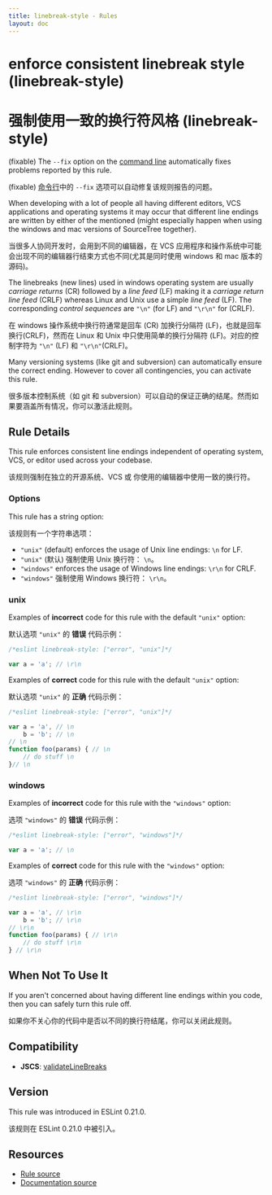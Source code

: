 ```yaml
---
title: linebreak-style - Rules
layout: doc
---
```

<!-- Note: No pull requests accepted for this file. See README.md in the root directory for details. -->

# enforce consistent linebreak style (linebreak-style)

# 强制使用一致的换行符风格 (linebreak-style)

(fixable) The `--fix` option on the [command line](../user-guide/command-line-interface#fix) automatically fixes problems reported by this rule.

(fixable) [命令行](../user-guide/command-line-interface#fix)中的 `--fix` 选项可以自动修复该规则报告的问题。

When developing with a lot of people all having different editors, VCS applications and operating systems it may occur that
different line endings are written by either of the mentioned (might especially happen when using the windows and mac versions of SourceTree together).

当很多人协同开发时，会用到不同的编辑器，在 VCS 应用程序和操作系统中可能会出现不同的编辑器行结束方式也不同(尤其是同时使用 windows 和 mac 版本的源码)。

The linebreaks (new lines) used in windows operating system are usually _carriage returns_ (CR) followed by a _line feed_ (LF) making it a _carriage return line feed_ (CRLF)
whereas Linux and Unix use a simple _line feed_ (LF). The corresponding _control sequences_ are `"\n"` (for LF) and `"\r\n"` for (CRLF).

在 windows 操作系统中换行符通常是回车 (CR) 加换行分隔符 (LF)，也就是回车换行(CRLF)，然而在 Linux 和 Unix 中只使用简单的换行分隔符 (LF)。对应的控制字符为 `"\n"` (LF) 和 `"\r\n"`(CRLF)。

Many versioning systems (like git and subversion) can automatically ensure the correct ending. However to cover all contingencies, you can activate this rule.

很多版本控制系统（如 git 和 subversion）可以自动的保证正确的结尾。然而如果要涵盖所有情况，你可以激活此规则。

## Rule Details

This rule enforces consistent line endings independent of operating system, VCS, or editor used across your codebase.

该规则强制在独立的开源系统、VCS 或 你使用的编辑器中使用一致的换行符。

### Options

This rule has a string option:

该规则有一个字符串选项：

* `"unix"` (default) enforces the usage of Unix line endings: `\n` for LF.
* `"unix"` (默认) 强制使用 Unix 换行符： `\n`。
* `"windows"` enforces the usage of Windows line endings: `\r\n` for CRLF.
* `"windows"` 强制使用 Windows 换行符： `\r\n`。


### unix

Examples of **incorrect** code for this rule with the default `"unix"` option:

默认选项 `"unix"` 的 **错误** 代码示例：

```js
/*eslint linebreak-style: ["error", "unix"]*/

var a = 'a'; // \r\n

```

Examples of **correct** code for this rule with the default `"unix"` option:

默认选项 `"unix"` 的 **正确** 代码示例：

```js
/*eslint linebreak-style: ["error", "unix"]*/

var a = 'a', // \n
    b = 'b'; // \n
// \n
function foo(params) { // \n
    // do stuff \n
}// \n
```

### windows

Examples of **incorrect** code for this rule with the `"windows"` option:

选项 `"windows"` 的 **错误** 代码示例：

```js
/*eslint linebreak-style: ["error", "windows"]*/

var a = 'a'; // \n
```

Examples of **correct** code for this rule with the `"windows"` option:

选项 `"windows"` 的 **正确** 代码示例：

```js
/*eslint linebreak-style: ["error", "windows"]*/

var a = 'a', // \r\n
    b = 'b'; // \r\n
// \r\n
function foo(params) { // \r\n
    // do stuff \r\n
} // \r\n
```

## When Not To Use It

If you aren't concerned about having different line endings within you code, then you can safely turn this rule off.

如果你不关心你的代码中是否以不同的换行符结尾，你可以关闭此规则。

## Compatibility

* **JSCS**: [validateLineBreaks](http://jscs.info/rule/validateLineBreaks)

## Version

This rule was introduced in ESLint 0.21.0.

该规则在 ESLint 0.21.0 中被引入。

## Resources

* [Rule source](https://github.com/eslint/eslint/tree/master/lib/rules/linebreak-style.js)
* [Documentation source](https://github.com/eslint/eslint/tree/master/docs/rules/linebreak-style.md)
